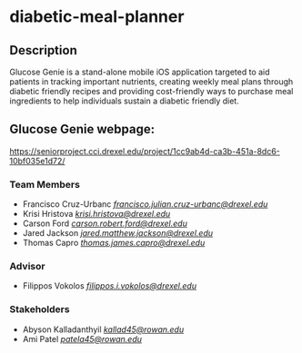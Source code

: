 # diabetic-meal-planner

## Description 
Glucose Genie is a stand-alone mobile iOS application targeted to aid patients in tracking important nutrients, creating weekly meal plans through diabetic friendly recipes and providing cost-friendly ways to purchase meal ingredients to help individuals sustain a diabetic friendly diet.

## Glucose Genie webpage:
https://seniorproject.cci.drexel.edu/project/1cc9ab4d-ca3b-451a-8dc6-10bf035e1d72/

### Team Members
- Francisco Cruz-Urbanc *francisco.julian.cruz-urbanc@drexel.edu*
- Krisi Hristova  *krisi.hristova@drexel.edu*
- Carson Ford  *carson.robert.ford@drexel.edu*
- Jared Jackson *jared.matthew.jackson@drexel.edu*
- Thomas Capro *thomas.james.capro@drexel.edu*

### Advisor
- Filippos Vokolos  *filippos.i.vokolos@drexel.edu*

### Stakeholders
- Abyson Kalladanthyil  *kallad45@rowan.edu*
- Ami Patel  *patela45@rowan.edu*
